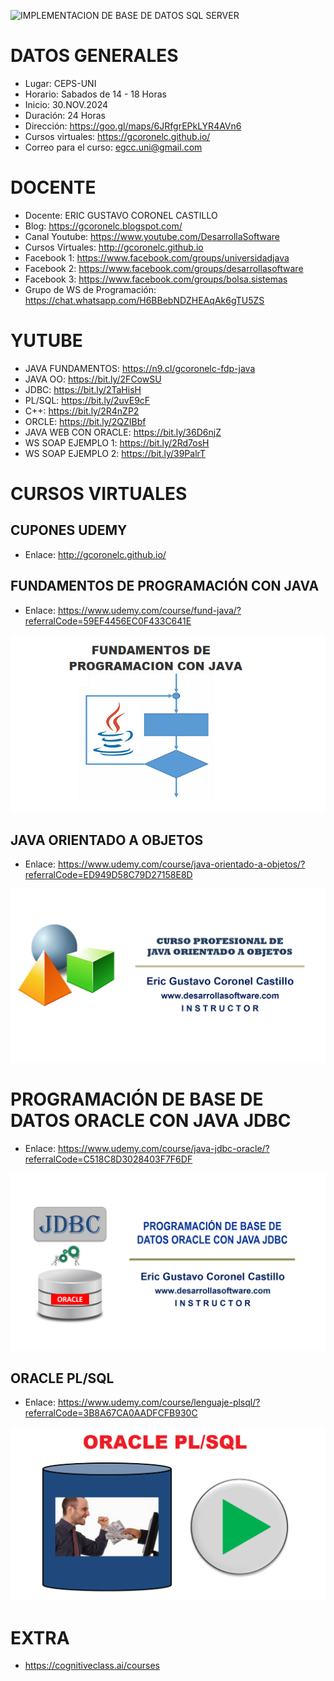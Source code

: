 ![IMPLEMENTACION DE BASE DE DATOS SQL SERVER](https://raw.githubusercontent.com/gcoronelc/CEPSUNI-SQL1-64918/main/img/portada.png)

# DATOS GENERALES

- Lugar: CEPS-UNI
- Horario: Sabados de 14 - 18 Horas
- Inicio: 30.NOV.2024
- Duración: 24 Horas
- Dirección: https://goo.gl/maps/6JRfgrEPkLYR4AVn6
- Cursos virtuales: https://gcoronelc.github.io/
- Correo para el curso: egcc.uni@gmail.com

# DOCENTE

- Docente: ERIC GUSTAVO CORONEL CASTILLO
- Blog: https://gcoronelc.blogspot.com/
- Canal Youtube: https://www.youtube.com/DesarrollaSoftware
- Cursos Virtuales: http://gcoronelc.github.io
- Facebook 1: https://www.facebook.com/groups/universidadjava
- Facebook 2: https://www.facebook.com/groups/desarrollasoftware
- Facebook 3: https://www.facebook.com/groups/bolsa.sistemas
- Grupo de WS de Programación: https://chat.whatsapp.com/H6BBebNDZHEAqAk6gTU5ZS


# YUTUBE

- JAVA FUNDAMENTOS: https://n9.cl/gcoronelc-fdp-java
- JAVA OO: https://bit.ly/2FCowSU
- JDBC: https://bit.ly/2TaHisH
- PL/SQL: https://bit.ly/2uvE9cF
- C++: https://bit.ly/2R4nZP2
- ORCLE: https://bit.ly/2QZIBbf
- JAVA WEB CON ORACLE: https://bit.ly/36D6njZ
- WS SOAP EJEMPLO 1: https://bit.ly/2Rd7osH
- WS SOAP EJEMPLO 2: https://bit.ly/39PalrT



# CURSOS VIRTUALES

## CUPONES UDEMY

- Enlace: http://gcoronelc.github.io/

## FUNDAMENTOS DE PROGRAMACIÓN CON JAVA

- Enlace: https://www.udemy.com/course/fund-java/?referralCode=59EF4456EC0F433C641E

[![FUNDAMENTOS DE PROGRAMACIÓN CON JAVA](https://raw.githubusercontent.com/gcoronelc/UDEMY/master/cursos/fp_java.png)](https://youtu.be/1mcdHGywMvk "FUNDAMENTOS DE PROGRAMACIÓN CON JAVA")


## JAVA ORIENTADO A OBJETOS

- Enlace: https://www.udemy.com/course/java-orientado-a-objetos/?referralCode=ED949D58C79D27158E8D

[![JAVA ORIENTADO A OBJETOS](https://raw.githubusercontent.com/gcoronelc/UDEMY/master/cursos/joo.png)](http://www.youtube.com/watch?v=EKlwF12-l9Y "JAVA ORIENTADO A OBJETOS")

# PROGRAMACIÓN DE BASE DE DATOS ORACLE CON JAVA JDBC

- Enlace: https://www.udemy.com/course/java-jdbc-oracle/?referralCode=C518C8D3028403F7F6DF

[![JAVA JDBC CON BASE DE DATOS ORACLE](https://raw.githubusercontent.com/gcoronelc/UDEMY/master/cursos/jdbc.png)](http://www.youtube.com/watch?v=MR53Xgeg28Y "JAVA JDBC CON BASE DE DATOS ORACLE")


## ORACLE PL/SQL

- Enlace: https://www.udemy.com/course/lenguaje-plsql/?referralCode=3B8A67CA0AADFCFB930C

[![ORACLE PL/SQL](https://raw.githubusercontent.com/gcoronelc/UDEMY/master/cursos/plsql.png)](https://youtu.be/qf5IF2dJtQc "ORACLE PL/SQL")



# EXTRA

- https://cognitiveclass.ai/courses





